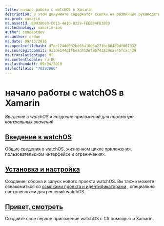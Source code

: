 ```yaml
---
title: начало работы с watchOS в Xamarin
description: В этом документе содержатся ссылки на различные руководства, в которых описывается, как приступить к разработке watchOS с помощью Xamarin. Связанное содержимое содержит введение в watchOS, объясняет, как установить поддержку watchOS для Xamarin и как создать начальное приложение.
ms.prod: xamarin
ms.assetid: BB938008-C013-4A1D-8229-FEEE94F83BBD
ms.technology: xamarin-ios
author: conceptdev
ms.author: crdun
ms.date: 09/13/2016
ms.openlocfilehash: d7de124dd032bd63a10d6a273bc86489df007832
ms.sourcegitcommit: 933de144d1fbe7d412e49b743839cae4bfcac439
ms.translationtype: MT
ms.contentlocale: ru-RU
ms.lasthandoff: 09/04/2019
ms.locfileid: "70293066"
---
```

# <a name="getting-started-with-watchos-in-xamarin"></a>начало работы с watchOS в Xamarin

_Введение в watchOS и создание приложений для просмотра контрольных значений_

## <a name="introduction-to-watchosioswatchosget-startedintro-to-watchosmd"></a>[Введение в watchOS](~/ios/watchos/get-started/intro-to-watchos.md)

Общие сведения о watchOS, жизненном цикле приложения, пользовательском интерфейсе и ограничениях.

## <a name="setup--installationioswatchosget-startedinstallationmd"></a>[Установка и настройка](~/ios/watchos/get-started/installation.md)

Создание, сборка и запуск нового проекта watchOS.
Вы также можете ознакомиться со [ссылками проекта и идентификаторами](~/ios/watchos/get-started/project-references.md) , специально настроенными для решений watchOS.

## <a name="hello-watchioswatchosget-startedhello-watchmd"></a>[Привет, смотреть](~/ios/watchos/get-started/hello-watch.md)

Создайте свое первое приложение watchOS с C# помощью и Xamarin.

